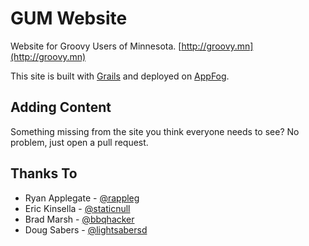 GUM Website
===========
Website for Groovy Users of Minnesota. [http://groovy.mn](http://groovy.mn)

This site is built with [Grails](http://grails.org) and deployed on [AppFog](https://www.appfog.com).

Adding Content
--------------
Something missing from the site you think everyone needs to see? No problem, just open a pull request.

Thanks To
---------
* Ryan Applegate - [@rappleg](http://twitter.com/rappleg)
* Eric Kinsella - [@staticnull](http://twitter.com/staticnull)
* Brad Marsh - [@bbqhacker](http://twitter.com/bbqhacker)
* Doug Sabers - [@lightsabersd](http://twitter.com/lightsabersd)
